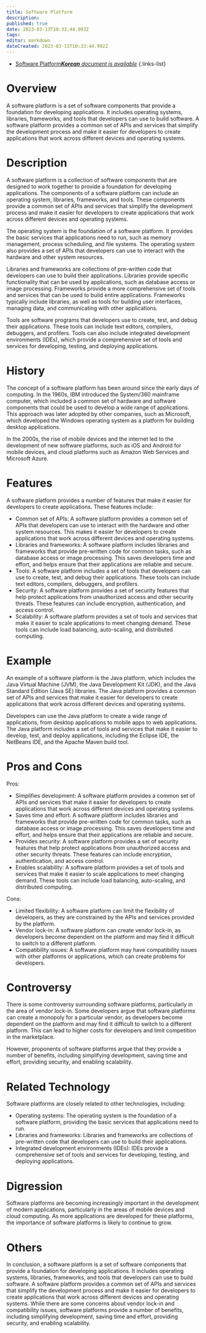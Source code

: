 ```yaml
---
title: Software Platform
description: 
published: true
date: 2023-03-13T10:33:44.993Z
tags: 
editor: markdown
dateCreated: 2023-03-13T10:33:44.992Z
---
```


- [Software Platform***Korean** document is available*](/ko/Knowledge-base/Dictionary/software-platform)
{.links-list}



# Overview

A software platform is a set of software components that provide a foundation for developing applications. It includes operating systems, libraries, frameworks, and tools that developers can use to build software. A software platform provides a common set of APIs and services that simplify the development process and make it easier for developers to create applications that work across different devices and operating systems.

# Description

A software platform is a collection of software components that are designed to work together to provide a foundation for developing applications. The components of a software platform can include an operating system, libraries, frameworks, and tools. These components provide a common set of APIs and services that simplify the development process and make it easier for developers to create applications that work across different devices and operating systems.

The operating system is the foundation of a software platform. It provides the basic services that applications need to run, such as memory management, process scheduling, and file systems. The operating system also provides a set of APIs that developers can use to interact with the hardware and other system resources.

Libraries and frameworks are collections of pre-written code that developers can use to build their applications. Libraries provide specific functionality that can be used by applications, such as database access or image processing. Frameworks provide a more comprehensive set of tools and services that can be used to build entire applications. Frameworks typically include libraries, as well as tools for building user interfaces, managing data, and communicating with other applications.

Tools are software programs that developers use to create, test, and debug their applications. These tools can include text editors, compilers, debuggers, and profilers. Tools can also include integrated development environments (IDEs), which provide a comprehensive set of tools and services for developing, testing, and deploying applications.

# History

The concept of a software platform has been around since the early days of computing. In the 1960s, IBM introduced the System/360 mainframe computer, which included a common set of hardware and software components that could be used to develop a wide range of applications. This approach was later adopted by other companies, such as Microsoft, which developed the Windows operating system as a platform for building desktop applications.

In the 2000s, the rise of mobile devices and the internet led to the development of new software platforms, such as iOS and Android for mobile devices, and cloud platforms such as Amazon Web Services and Microsoft Azure.

# Features

A software platform provides a number of features that make it easier for developers to create applications. These features include:

- Common set of APIs: A software platform provides a common set of APIs that developers can use to interact with the hardware and other system resources. This makes it easier for developers to create applications that work across different devices and operating systems.
- Libraries and frameworks: A software platform includes libraries and frameworks that provide pre-written code for common tasks, such as database access or image processing. This saves developers time and effort, and helps ensure that their applications are reliable and secure.
- Tools: A software platform includes a set of tools that developers can use to create, test, and debug their applications. These tools can include text editors, compilers, debuggers, and profilers.
- Security: A software platform provides a set of security features that help protect applications from unauthorized access and other security threats. These features can include encryption, authentication, and access control.
- Scalability: A software platform provides a set of tools and services that make it easier to scale applications to meet changing demand. These tools can include load balancing, auto-scaling, and distributed computing.

# Example

An example of a software platform is the Java platform, which includes the Java Virtual Machine (JVM), the Java Development Kit (JDK), and the Java Standard Edition (Java SE) libraries. The Java platform provides a common set of APIs and services that make it easier for developers to create applications that work across different devices and operating systems.

Developers can use the Java platform to create a wide range of applications, from desktop applications to mobile apps to web applications. The Java platform includes a set of tools and services that make it easier to develop, test, and deploy applications, including the Eclipse IDE, the NetBeans IDE, and the Apache Maven build tool.

# Pros and Cons

Pros:
- Simplifies development: A software platform provides a common set of APIs and services that make it easier for developers to create applications that work across different devices and operating systems.
- Saves time and effort: A software platform includes libraries and frameworks that provide pre-written code for common tasks, such as database access or image processing. This saves developers time and effort, and helps ensure that their applications are reliable and secure.
- Provides security: A software platform provides a set of security features that help protect applications from unauthorized access and other security threats. These features can include encryption, authentication, and access control.
- Enables scalability: A software platform provides a set of tools and services that make it easier to scale applications to meet changing demand. These tools can include load balancing, auto-scaling, and distributed computing.

Cons:
- Limited flexibility: A software platform can limit the flexibility of developers, as they are constrained by the APIs and services provided by the platform.
- Vendor lock-in: A software platform can create vendor lock-in, as developers become dependent on the platform and may find it difficult to switch to a different platform.
- Compatibility issues: A software platform may have compatibility issues with other platforms or applications, which can create problems for developers.

# Controversy

There is some controversy surrounding software platforms, particularly in the area of vendor lock-in. Some developers argue that software platforms can create a monopoly for a particular vendor, as developers become dependent on the platform and may find it difficult to switch to a different platform. This can lead to higher costs for developers and limit competition in the marketplace.

However, proponents of software platforms argue that they provide a number of benefits, including simplifying development, saving time and effort, providing security, and enabling scalability.

# Related Technology

Software platforms are closely related to other technologies, including:

- Operating systems: The operating system is the foundation of a software platform, providing the basic services that applications need to run.
- Libraries and frameworks: Libraries and frameworks are collections of pre-written code that developers can use to build their applications.
- Integrated development environments (IDEs): IDEs provide a comprehensive set of tools and services for developing, testing, and deploying applications.

# Digression

Software platforms are becoming increasingly important in the development of modern applications, particularly in the areas of mobile devices and cloud computing. As more applications are developed for these platforms, the importance of software platforms is likely to continue to grow.

# Others

In conclusion, a software platform is a set of software components that provide a foundation for developing applications. It includes operating systems, libraries, frameworks, and tools that developers can use to build software. A software platform provides a common set of APIs and services that simplify the development process and make it easier for developers to create applications that work across different devices and operating systems. While there are some concerns about vendor lock-in and compatibility issues, software platforms provide a number of benefits, including simplifying development, saving time and effort, providing security, and enabling scalability.